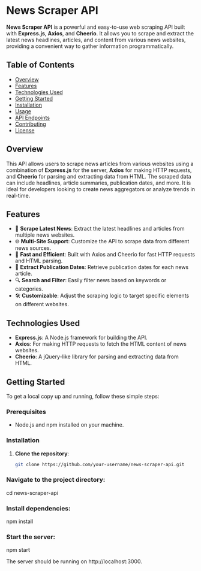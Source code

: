 # News Scraper API

**News Scraper API** is a powerful and easy-to-use web scraping API built with **Express.js**, **Axios**, and **Cheerio**. It allows you to scrape and extract the latest news headlines, articles, and content from various news websites, providing a convenient way to gather information programmatically.

## Table of Contents

- [Overview](#overview)
- [Features](#features)
- [Technologies Used](#technologies-used)
- [Getting Started](#getting-started)
- [Installation](#installation)
- [Usage](#usage)
- [API Endpoints](#api-endpoints)
- [Contributing](#contributing)
- [License](#license)

## Overview

This API allows users to scrape news articles from various websites using a combination of **Express.js** for the server, **Axios** for making HTTP requests, and **Cheerio** for parsing and extracting data from HTML. The scraped data can include headlines, article summaries, publication dates, and more. It is ideal for developers looking to create news aggregators or analyze trends in real-time.

## Features

- 📰 **Scrape Latest News**: Extract the latest headlines and articles from multiple news websites.
- 🌐 **Multi-Site Support**: Customize the API to scrape data from different news sources.
- 🚀 **Fast and Efficient**: Built with Axios and Cheerio for fast HTTP requests and HTML parsing.
- 📅 **Extract Publication Dates**: Retrieve publication dates for each news article.
- 🔍 **Search and Filter**: Easily filter news based on keywords or categories.
- 🛠️ **Customizable**: Adjust the scraping logic to target specific elements on different websites.

## Technologies Used

- **Express.js**: A Node.js framework for building the API.
- **Axios**: For making HTTP requests to fetch the HTML content of news websites.
- **Cheerio**: A jQuery-like library for parsing and extracting data from HTML.

## Getting Started

To get a local copy up and running, follow these simple steps:

### Prerequisites

- Node.js and npm installed on your machine.

### Installation

1. **Clone the repository**:

   ```bash
   git clone https://github.com/your-username/news-scraper-api.git

### Navigate to the project directory:

cd news-scraper-api

### Install dependencies:

npm install

### Start the server:

npm start

The server should be running on http://localhost:3000.
